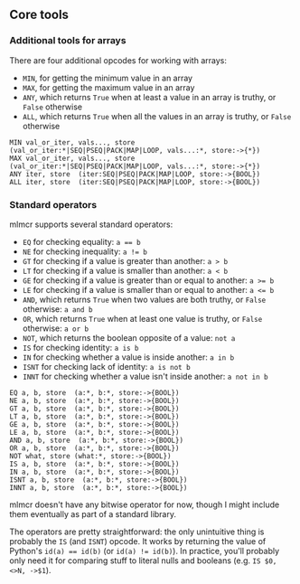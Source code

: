## Core tools

### Additional tools for arrays

There are four additional opcodes for working with arrays:
- `MIN`, for getting the minimum value in an array
- `MAX`, for getting the maximum value in an array
- `ANY`, which returns `True` when at least a value in an array is truthy, or `False` otherwise
- `ALL`, which returns `True` when all the values in an array is truthy, or `False` otherwise

```
MIN val_or_iter, vals..., store  (val_or_iter:*|SEQ|PSEQ|PACK|MAP|LOOP, vals...:*, store:->{*})
MAX val_or_iter, vals..., store  (val_or_iter:*|SEQ|PSEQ|PACK|MAP|LOOP, vals...:*, store:->{*})
ANY iter, store  (iter:SEQ|PSEQ|PACK|MAP|LOOP, store:->{BOOL})
ALL iter, store  (iter:SEQ|PSEQ|PACK|MAP|LOOP, store:->{BOOL})
```

### Standard operators

mlmcr supports several standard operators:
- `EQ` for checking equality: `a == b`
- `NE` for checking inequality: `a != b`
- `GT` for checking if a value is greater than another: `a > b`
- `LT` for checking if a value is smaller than another: `a < b`
- `GE` for checking if a value is greater than or equal to another: `a >= b`
- `LE` for checking if a value is smaller than or equal to another: `a <= b`
- `AND`, which returns `True` when two values are both truthy, or `False` otherwise: `a and b`
- `OR`, which returns `True` when at least one value is truthy, or `False` otherwise: `a or b`
- `NOT`, which returns the boolean opposite of a value: `not a`
- `IS` for checking identity: `a is b`
- `IN` for checking whether a value is inside another: `a in b`
- `ISNT` for checking lack of identity: `a is not b`
- `INNT` for checking whether a value isn't inside another: `a not in b`

```
EQ a, b, store  (a:*, b:*, store:->{BOOL})
NE a, b, store  (a:*, b:*, store:->{BOOL})
GT a, b, store  (a:*, b:*, store:->{BOOL})
LT a, b, store  (a:*, b:*, store:->{BOOL})
GE a, b, store  (a:*, b:*, store:->{BOOL})
LE a, b, store  (a:*, b:*, store:->{BOOL})
AND a, b, store  (a:*, b:*, store:->{BOOL})
OR a, b, store  (a:*, b:*, store:->{BOOL})
NOT what, store (what:*, store:->{BOOL})
IS a, b, store  (a:*, b:*, store:->{BOOL})
IN a, b, store  (a:*, b:*, store:->{BOOL})
ISNT a, b, store  (a:*, b:*, store:->{BOOL})
INNT a, b, store  (a:*, b:*, store:->{BOOL})
```
mlmcr doesn't have any bitwise operator for now, though I might include them eventually as part of a standard library.

The operators are pretty straightforward: the only unintuitive thing is probably the `IS` (and `ISNT`) opcode.
It works by returning the value of Python's `id(a) == id(b)` (or `id(a) != id(b)`).
In practice, you'll probably only need it for comparing stuff to literal nulls and booleans (e.g. `IS $0, <>N, ->$1`).
